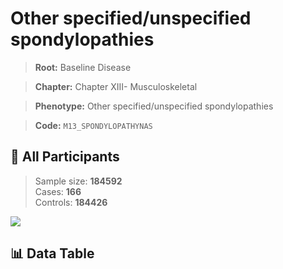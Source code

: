 # Other specified/unspecified spondylopathies

> **Root:** Baseline Disease  

> **Chapter:** Chapter XIII- Musculoskeletal  

> **Phenotype:** Other specified/unspecified spondylopathies  

> **Code:** `M13_SPONDYLOPATHYNAS`

## 🧪 All Participants  
> Sample size: **184592**  
> Cases: **166**  
> Controls: **184426**
<img src="/Sensitive/Figures/ALL/Incidence/M13_SPONDYLOPATHYNAS.png"/>

## 📊 Data Table
<CsvTableMRF src="/Sensitive/Data/ALL/Incidence/COX_M13_SPONDYLOPATHYNAS.csv"/>

